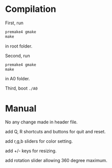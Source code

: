# Compilation
First, run
```asm
premake4 gmake
make
```
in root folder.

Second, run
```asm
premake4 gmake
make
```
in A0 folder.

Third, boot ``` ./A0 ```

# Manual
No any change made in header file.

add Q, R shortcuts and buttons for quit and reset.

add r,g,b sliders for color setting.

add +/- keys for resizing.

add rotation slider allowing 360 degree maximum.
